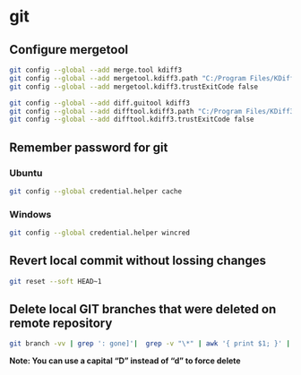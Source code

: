 # git


## Configure mergetool
```bash
git config --global --add merge.tool kdiff3  
git config --global --add mergetool.kdiff3.path "C:/Program Files/KDiff3/kdiff3.exe"  
git config --global --add mergetool.kdiff3.trustExitCode false

git config --global --add diff.guitool kdiff3  
git config --global --add difftool.kdiff3.path "C:/Program Files/KDiff3/kdiff3.exe"  
git config --global --add difftool.kdiff3.trustExitCode false
```


## Remember password for git
### Ubuntu
```bash
git config --global credential.helper cache
```

### Windows
```bash
git config --global credential.helper wincred
```

## Revert local commit without lossing changes
```bash
git reset --soft HEAD~1
```
## Delete local GIT branches that were deleted on remote repository
```bash
git branch -vv | grep ': gone]'|  grep -v "\*" | awk '{ print $1; }' | xargs -r git branch -d
```

__Note: You can use a capital “D” instead of “d” to force delete__
